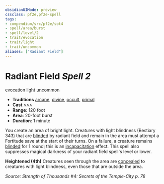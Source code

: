 ```yaml
---
obsidianUIMode: preview
cssclass: pf2e,pf2e-spell
tags:
- compendium/src/pf2e/sot4
- spell/area/burst
- spell/level/2
- trait/evocation
- trait/light
- trait/uncommon
aliases: ["Radiant Field"]
---
```

# Radiant Field *Spell 2*   
[evocation](evocation.md "Evocation School Trait")  [light](Reference/Rules/Traits/light.md "Light Effect Trait")  [uncommon](uncommon.md "Uncommon Rarity Trait")  

- **Traditions** [arcane](arcane.md "Arcane Tradition Trait"), [divine](divine.md "Divine Tradition Trait"), [occult](occult.md "Occult Tradition Trait"), [primal](primal.md "Primal Tradition Trait")
- **Cast** [>>>](chapter-9-playing-the-game.md#Actions "Three-Action") 
- **Range**: 120 foot
- **Area**: 20-foot burst
- **Duration**: 1 minute

You create an area of bright light. Creatures with light blindness (Bestiary 343) that are [blinded](conditions.md#Blinded) by radiant field and remain in the area must attempt a Fortitude save at the start of their turns. On a failure, a creature remains [blinded](conditions.md#Blinded) for 1 round; this is an [incapacitation](incapacitation.md "Incapacitation Effect Trait") effect. This spell also suppresses magical darkness of your radiant field spell's level or lower.

**Heightened (4th)** Creatures seen through the area are [concealed](conditions.md#Concealed) to creatures with light blindness, even those that are outside the area.

*Source: Strength of Thousands #4: Secrets of the Temple-City p. 78*